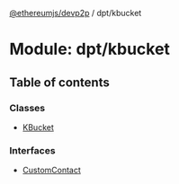 [@ethereumjs/devp2p](../README.md) / dpt/kbucket

# Module: dpt/kbucket

## Table of contents

### Classes

- [KBucket](../classes/dpt_kbucket.kbucket.md)

### Interfaces

- [CustomContact](../interfaces/dpt_kbucket.customcontact.md)
